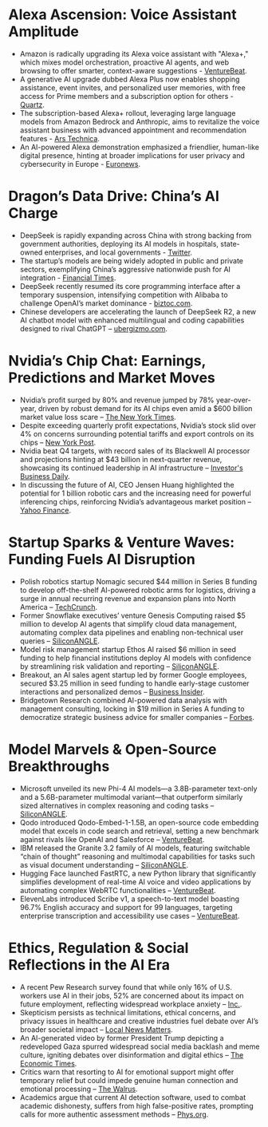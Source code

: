 # Alexa Ascension: Voice Assistant Amplitude
- Amazon is radically upgrading its Alexa voice assistant with "Alexa+," which mixes model orchestration, proactive AI agents, and web browsing to offer smarter, context-aware suggestions - [VentureBeat](https://venturebeat.com/ai/rebuilding-alexa-how-amazon-is-mixing-models-agents-and-browser-use-for-smarter-ai/).
- A generative AI upgrade dubbed Alexa Plus now enables shopping assistance, event invites, and personalized user memories, with free access for Prime members and a subscription option for others - [Quartz](https://qz.com/amazon-ai-alexa-plus-prime-virtual-assistant-1851766561).
- The subscription-based Alexa+ rollout, leveraging large language models from Amazon Bedrock and Anthropic, aims to revitalize the voice assistant business with advanced appointment and recommendation features - [Ars Technica](https://arstechnica.com/gadgets/2025/02/amazons-subscription-based-alexa-looks-highly-capable-and-questionable/).
- An AI-powered Alexa demonstration emphasized a friendlier, human-like digital presence, hinting at broader implications for user privacy and cybersecurity in Europe - [Euronews](https://www.euronews.com/next/2025/02/27/your-new-best-friend-amazon-unveils-an-ai-powered-version-of-its-famous-voice-assistant-al).

# Dragon’s Data Drive: China’s AI Charge
- DeepSeek is rapidly expanding across China with strong backing from government authorities, deploying its AI models in hospitals, state-owned enterprises, and local governments - [Twitter](https://t.co/kOnzWEE4ZT).
- The startup’s models are being widely adopted in public and private sectors, exemplifying China’s aggressive nationwide push for AI integration - [Financial Times](https://www.ft.com/content/5684fb1f-1a84-4542-8fe9-2fcae9653f87).
- DeepSeek recently resumed its core programming interface after a temporary suspension, intensifying competition with Alibaba to challenge OpenAI’s market dominance - [biztoc.com](https://biztoc.com/x/7f1199986d09d452).
- Chinese developers are accelerating the launch of DeepSeek R2, a new AI chatbot model with enhanced multilingual and coding capabilities designed to rival ChatGPT – [ubergizmo.com](https://www.ubergizmo.com/2025/02/china-accelerates-deepseek-r2/).

# Nvidia’s Chip Chat: Earnings, Predictions and Market Moves
- Nvidia’s profit surged by 80% and revenue jumped by 78% year-over-year, driven by robust demand for its AI chips even amid a $600 billion market value loss scare – [The New York Times](https://www.nytimes.com/2025/02/26/technology/nvidia-quarterly-earnings.html).
- Despite exceeding quarterly profit expectations, Nvidia’s stock slid over 4% on concerns surrounding potential tariffs and export controls on its chips – [New York Post](https://nypost.com/2025/02/27/business/nvidia-stock-slides-as-cfo-cites-unknowns-on-trump-tariffs-export-controls/).
- Nvidia beat Q4 targets, with record sales of its Blackwell AI processor and projections hinting at $43 billion in next-quarter revenue, showcasing its continued leadership in AI infrastructure – [Investor's Business Daily](https://www.investors.com/news/technology/nvidia-stock-nvda-fiscal-q4-2025-earnings/).
- In discussing the future of AI, CEO Jensen Huang highlighted the potential for 1 billion robotic cars and the increasing need for powerful inferencing chips, reinforcing Nvidia’s advantageous market position – [Yahoo Finance](https://finance.yahoo.com/news/nvidia-ceo-jensen-huang-reinforces-the-companys-role-in-the-evolving-ai-trade-161908182.html).

# Startup Sparks & Venture Waves: Funding Fuels AI Disruption
- Polish robotics startup Nomagic secured $44 million in Series B funding to develop off-the-shelf AI-powered robotic arms for logistics, driving a surge in annual recurring revenue and expansion plans into North America – [TechCrunch](https://techcrunch.com/2025/02/26/nomagic-picks-up-44m-for-its-ai-powered-robotic-arms/).
- Former Snowflake executives’ venture Genesis Computing raised $5 million to develop AI agents that simplify cloud data management, automating complex data pipelines and enabling non-technical user queries – [SiliconANGLE](https://siliconangle.com/2025/02/26/former-snowflake-execs-raise-5m-agentic-ai-simplifies-data-operations/).
- Model risk management startup Ethos AI raised $6 million in seed funding to help financial institutions deploy AI models with confidence by streamlining risk validation and reporting – [SiliconANGLE](https://siliconangle.com/2025/02/26/ethos-raises-6m-enhance-model-risk-management-financial-institutions/).
- Breakout, an AI sales agent startup led by former Google employees, secured $3.25 million in seed funding to handle early-stage customer interactions and personalized demos – [Business Insider](https://www.businessinsider.com/breakout-funding-ai-sales-agent-startup-google-pitch-deck-2025-2).
- Bridgetown Research combined AI-powered data analysis with management consulting, locking in $19 million in Series A funding to democratize strategic business advice for smaller companies – [Forbes](https://www.forbes.com/sites/davidprosser/2025/02/26/meet-the-ai-offering-cut-price-management-consultancy/).

# Model Marvels & Open-Source Breakthroughs
- Microsoft unveiled its new Phi-4 AI models—a 3.8B-parameter text-only and a 5.6B-parameter multimodal variant—that outperform similarly sized alternatives in complex reasoning and coding tasks – [SiliconANGLE](https://siliconangle.com/2025/02/26/microsoft-releases-new-phi-models-optimized-multimodal-processing-efficiency/).
- Qodo introduced Qodo-Embed-1-1.5B, an open-source code embedding model that excels in code search and retrieval, setting a new benchmark against rivals like OpenAI and Salesforce – [VentureBeat](https://venturebeat.com/programming-development/qodos-open-code-embedding-model-sets-new-enterprise-standard-beating-openai-salesforce/).
- IBM released the Granite 3.2 family of AI models, featuring switchable “chain of thought” reasoning and multimodal capabilities for tasks such as visual document understanding – [SiliconANGLE](https://siliconangle.com/2025/02/26/ibm-releases-new-granite-3-2-family-models-include-reasoning-want/).
- Hugging Face launched FastRTC, a new Python library that significantly simplifies development of real-time AI voice and video applications by automating complex WebRTC functionalities – [VentureBeat](https://venturebeat.com/ai/hugging-face-launches-fastrtc-to-simplify-real-time-ai-voice-and-video-apps/).
- ElevenLabs introduced Scribe v1, a speech-to-text model boasting 96.7% English accuracy and support for 99 languages, targeting enterprise transcription and accessibility use cases – [VentureBeat](https://venturebeat.com/ai/elevenlabs-new-speech-to-text-model-scribe-is-here-with-highest-accuracy-rate-so-far-96-7-for-english/).

# Ethics, Regulation & Social Reflections in the AI Era
- A recent Pew Research survey found that while only 16% of U.S. workers use AI in their jobs, 52% are concerned about its impact on future employment, reflecting widespread workplace anxiety – [Inc.](https://www.inc.com/kit-eaton/half-of-u-s-workers-worry-about-how-ai-will-affect-their-jobs/91152671).
- Skepticism persists as technical limitations, ethical concerns, and privacy issues in healthcare and creative industries fuel debate over AI’s broader societal impact – [Local News Matters](https://localnewsmatters.org/2025/02/26/not-everyone-is-keen-on-artificial-intelligence-heres-why-some-businesses-are-skeptical/).
- An AI-generated video by former President Trump depicting a redeveloped Gaza spurred widespread social media backlash and meme culture, igniting debates over disinformation and digital ethics – [The Economic Times](https://economictimes.indiatimes.com/news/international/us/donald-trumps-ai-video-of-gaza-features-elon-musk-skyscrapers-and-a-golden-statue-of-us-president/articleshow/118581642.cms).
- Critics warn that resorting to AI for emotional support might offer temporary relief but could impede genuine human connection and emotional processing – [The Walrus](https://thewalrus.ca/at-3-a-m-i-turned-to-ai-for-comfort-that-was-my-first-mistake/).
- Academics argue that current AI detection software, used to combat academic dishonesty, suffers from high false-positive rates, prompting calls for more authentic assessment methods – [Phys.org](https://phys.org/news/2025-02-ai-software-isnt-solution-classroom.html).
